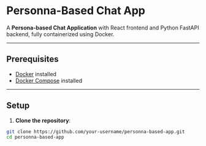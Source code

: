 # Personna-Based Chat App

A **Persona-based Chat Application** with React frontend and Python FastAPI backend, fully containerized using Docker.  

---

## Prerequisites

- [Docker](https://www.docker.com/get-started) installed  
- [Docker Compose](https://docs.docker.com/compose/install/) installed  

---

## Setup

1. **Clone the repository**:

```bash
git clone https://github.com/your-username/personna-based-app.git
cd personna-based-app
